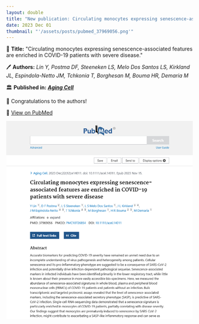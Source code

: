 ```yaml
---
layout: double
title: "New publication: Circulating monocytes expressing senescence-associated features are enriched in COVID-19 patients with severe disease"
date: 2023 Dec 01
thumbnail: "'/assets/posts/pubmed_37969056.png'"
---
```

📖 <strong>Title:</strong> "Circulating monocytes expressing senescence-associated features are enriched in COVID-19 patients with severe disease."  

🖊️ <strong>Authors:</strong> <em>Lin Y, Postma DF, Steeneken LS, Melo Dos Santos LS, Kirkland JL, Espindola-Netto JM, Tchkonia T, Borghesan M, Bouma HR, Demaria M</em>  

🏛️ <strong>Published in:</strong> <em><strong><ins>Aging Cell</ins></strong></em>  

🎉 Congratulations to the authors!  

🔗 <a href="https://pubmed.ncbi.nlm.nih.gov/37969056/">View on PubMed</a>  

![Publication Image](/assets/posts/pubmed_37969056.png)
